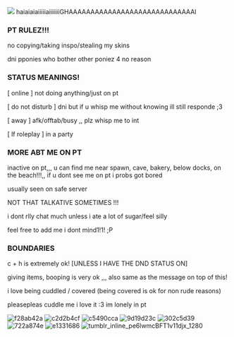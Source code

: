 

![](h[ttps://watermelon.crd.co/assets/images/gallery05/dba95250.gif?v=ab2f6a73](https://media.discordapp.net/attachments/1032530237738725407/1112364878905233528/d0291d22.gif?ex=6575b685&is=65634185&hm=e4b75609caa94c7ce9cb0926e81f2c9342a988bdc4628d9ccdcf526f0da182af&=&width=62&height=62)) haiaiaiaiiiiiaiiiiiiiGHAAAAAAAAAAAAAAAAAAAAAAAAAAAAAI
###  PT RULEZ!!! 


no copying/taking inspo/stealing my skins

dni pponies who bother other poniez 4 no reason

### STATUS MEANINGS!

[ online ] not doing anything/just on pt 

[ do not disturb ] dni but if u whisp me without knowing ill still responde ;3

[ away ] afk/offtab/busy ,, plz whisp me to int

[ lf roleplay ] in a party

### MORE ABT ME ON PT

inactive on pt,,,  u can find me near spawn, cave, bakery, below docks, on the beach!!!,,  if u dont see me on pt i probs got bored

usually seen on safe server

NOT THAT TALKATIVE SOMETIMES !!!

i dont rlly chat much unless i ate a lot of sugar/feel silly

feel free to add me i dont mind1!1! ;P
### BOUNDARIES 

c + h is extremely ok! [UNLESS I HAVE THE DND STATUS ON]

giving items, booping is very ok  ,,, also same as the message on top of this!

i love being cuddled / covered (being covered is ok for non rude reasons)

pleasepleas cuddle me i love it :3 im lonely in pt

![f28ab42a](https://github.com/kyubao/kyubao/assets/144448426/5dfda7de-cc83-4352-b270-1bb75a3d53a2)
![c2d2b4cf](https://github.com/kyubao/kyubao/assets/144448426/cf4a7bac-2d9c-4284-b760-c1997a1866f9)
![c5490cca](https://github.com/kyubao/kyubao/assets/144448426/6549b4ff-14a2-4060-bef9-3ca1d3237bb9)
![9d19d23c](https://github.com/kyubao/kyubao/assets/144448426/5e2ef9f5-7352-4acb-b271-6e6a2913a796)
![302c5d39](https://github.com/kyubao/kyubao/assets/144448426/0a328250-9a8f-4148-a589-568d6c771423)
![722a874e](https://github.com/kyubao/kyubao/assets/144448426/f6aa7227-7ee1-46f2-8012-cbae00eb380e)
![e1331686](https://github.com/kyubao/kyubao/assets/144448426/143fbf55-9af9-4b3c-b722-0b949af02858)
![tumblr_inline_pe6lwmcBFT1v11djx_1280](https://github.com/kyubao/kyubao/assets/144448426/dddbc5e7-117b-4281-8676-9d3ef1c501cc)

